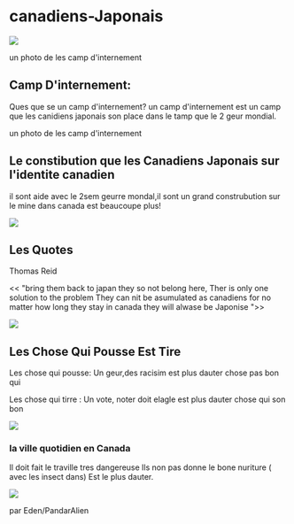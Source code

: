# canadiens-Japonais
<img src="https://d3d0lqu00lnqvz.cloudfront.net/media/media/92aa135b-0f74-4928-9aa5-bb75671a11bc.jpg"/> 


un photo de les camp d'internement



## Camp D'internement:
 
 Ques que se un camp d'internement? 
 un camp d'internement est un camp que les canidiens japonais son place dans 
    le tamp que le 2 geur mondial.
    
 
un photo de les camp d'internement






## Le constibution que les Canadiens Japonais sur l'identite canadien




il sont aide avec le 2sem geurre mondal,il sont un grand construbution sur le mine dans canada est beaucoupe plus!




<img src="https://tce-live2.s3.amazonaws.com/media/media/c61c85b5-d92f-44a0-8602-7e2c38458873.jpg"/>



## Les Quotes 






Thomas Reid 



<< "bring them back to japan they so not belong here, Ther is only one solution to the problem They can nit be asumulated as canadiens for no matter how long they stay in canada they will alwase be Japonise ">>






<img src="https://image.slidesharecdn.com/japrelocation-141126142014-conversion-gate01/95/japanese-relocation-in-canada-3-638.jpg?cb=1417011693https://image.slidesharecdn.com/japrelocation-141126142014-conversion-gate01/95/japanese-relocation-in-canada-3-638.jpg?cb=1417011693"/> 





## Les Chose Qui Pousse Est Tire 



Les chose qui pousse: Un geur,des racisim est plus dauter chose pas bon qui





Les chose qui tirre : Un vote, noter doit elagle est plus dauter chose qui son bon 




<img src= "https://tce-live2.s3.amazonaws.com/media/media/0bec6156-0467-4a97-909f-da599383381d.jpg"/>











 ### la ville quotidien en Canada 
 
 
 
 
 Il doit fait le traville tres dangereuse
 Ils non pas donne le bone nuriture ( avec les insect dans) 
 Est le plus dauter. 
 
 
 
<img src= "https://www.google.com/url?sa=i&url=http%3A%2F%2Fwww.beautifulgreenwood.com%2Fhistory%2Fjapanese.html&psig=AOvVaw0YfjXVhwsunoI5roNcvQjc&ust=1583419998516000&source=images&cd=vfe&ved=0CAIQjRxqFwoTCOC3jr-JgegCFQAAAAAdAAAAABAD"/> 

par Eden/PandarAlien





  
  
  
  
  
  
  
  
  
  
  
  
 
